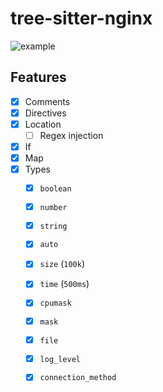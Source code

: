 # tree-sitter-nginx

![example](./docs/example.png)


## Features
- [x] Comments
- [x] Directives
- [x] Location
    - [ ] Regex injection
- [x] If
- [x] Map
- [x] Types
    - [x] `boolean`
    - [x] `number`
    - [x] `string`
    - [x] `auto`
    - [x] `size` (`100k`)
    - [x] `time` (`500ms`)
    - [x] `cpumask`
    - [x] `mask`
    - [x] `file`
    - [x] `log_level`
    - [x] `connection_method`

